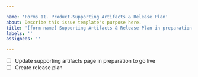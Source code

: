 ```yaml
---

name: 'Forms 11. Product-Supporting Artifacts & Release Plan'
about: Describe this issue template's purpose here.
title: '[form name] Supporting Artifacts & Release Plan in preparation to go live'
labels: ''
assignees: ''

---
```


-[ ] Update supporting artifacts page in preparation to go live
-[ ] Create release plan
